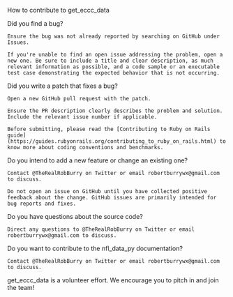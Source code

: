 How to contribute to get_eccc_data

Did you find a bug?

    Ensure the bug was not already reported by searching on GitHub under Issues.

    If you're unable to find an open issue addressing the problem, open a new one. Be sure to include a title and clear description, as much relevant information as possible, and a code sample or an executable test case demonstrating the expected behavior that is not occurring.

Did you write a patch that fixes a bug?

    Open a new GitHub pull request with the patch.

    Ensure the PR description clearly describes the problem and solution. Include the relevant issue number if applicable.

    Before submitting, please read the [Contributing to Ruby on Rails guide](https://guides.rubyonrails.org/contributing_to_ruby_on_rails.html) to know more about coding conventions and benchmarks.

Do you intend to add a new feature or change an existing one?

    Contact @TheRealRobBurry on Twitter or email robertburrywx@gmail.com to discuss.

    Do not open an issue on GitHub until you have collected positive feedback about the change. GitHub issues are primarily intended for bug reports and fixes.

Do you have questions about the source code?

    Direct any questions to @TheRealRobBurry on Twitter or email robertburrywx@gmail.com to discuss.

Do you want to contribute to the nfl_data_py documentation?

    Contact @TheRealRobBurry on Twitter or email robertburrywx@gmail.com to discuss.

get_eccc_data is a volunteer effort. We encourage you to pitch in and join the team!
